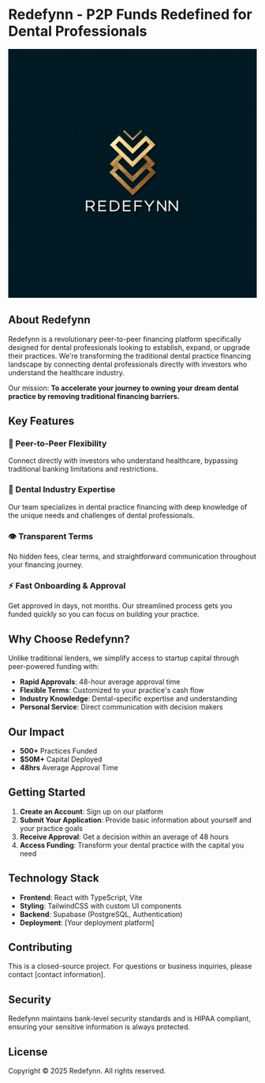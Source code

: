 # Redefynn - P2P Funds Redefined for Dental Professionals

![Redefynn Logo](./src/assets/redefynn-logo-final.png)

## About Redefynn

Redefynn is a revolutionary peer-to-peer financing platform specifically designed for dental professionals looking to establish, expand, or upgrade their practices. We're transforming the traditional dental practice financing landscape by connecting dental professionals directly with investors who understand the healthcare industry.

Our mission: **To accelerate your journey to owning your dream dental practice by removing traditional financing barriers.**

## Key Features

### 🌟 Peer-to-Peer Flexibility
Connect directly with investors who understand healthcare, bypassing traditional banking limitations and restrictions.

### 🦷 Dental Industry Expertise
Our team specializes in dental practice financing with deep knowledge of the unique needs and challenges of dental professionals.

### 👁️ Transparent Terms
No hidden fees, clear terms, and straightforward communication throughout your financing journey.

### ⚡ Fast Onboarding & Approval
Get approved in days, not months. Our streamlined process gets you funded quickly so you can focus on building your practice.

## Why Choose Redefynn?

Unlike traditional lenders, we simplify access to startup capital through peer-powered funding with:

- **Rapid Approvals**: 48-hour average approval time
- **Flexible Terms**: Customized to your practice's cash flow
- **Industry Knowledge**: Dental-specific expertise and understanding
- **Personal Service**: Direct communication with decision makers

## Our Impact

- **500+** Practices Funded
- **$50M+** Capital Deployed
- **48hrs** Average Approval Time

## Getting Started

1. **Create an Account**: Sign up on our platform
2. **Submit Your Application**: Provide basic information about yourself and your practice goals
3. **Receive Approval**: Get a decision within an average of 48 hours
4. **Access Funding**: Transform your dental practice with the capital you need

## Technology Stack

- **Frontend**: React with TypeScript, Vite
- **Styling**: TailwindCSS with custom UI components
- **Backend**: Supabase (PostgreSQL, Authentication)
- **Deployment**: [Your deployment platform]

## Contributing

This is a closed-source project. For questions or business inquiries, please contact [contact information].

## Security

Redefynn maintains bank-level security standards and is HIPAA compliant, ensuring your sensitive information is always protected.

## License

Copyright © 2025 Redefynn. All rights reserved.
